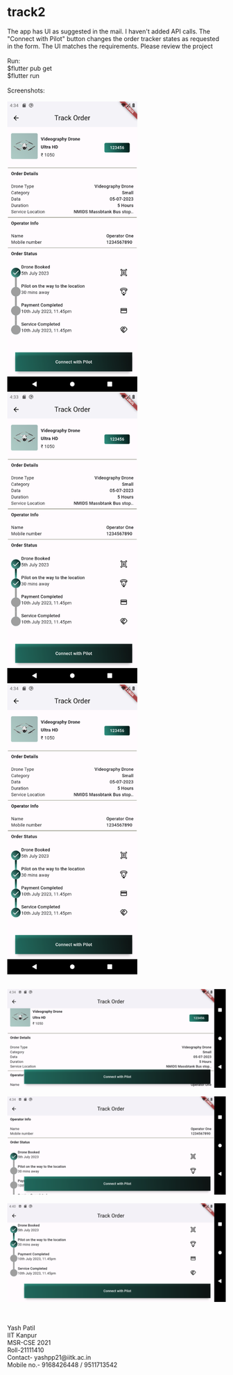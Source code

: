 # track2

The app has UI as suggested in the mail. I haven't added API calls. The "Connect with Pilot" button changes the order tracker states as requested in the form. The UI matches the requirements. Please review the project <br>
 <br>
Run:<br>
$flutter pub get <br>
$flutter run <br>
 <br>
Screenshots: <br><br>
<img src="./assets/0.png" alt="Screenshot1" width="300" /> &nbsp; &nbsp; &nbsp; &nbsp; <img src="./assets/1.png" alt="Screenshot2" width="300" /> &nbsp; &nbsp; &nbsp; &nbsp; <img src="./assets/3.png" alt="Screenshot3" width="300" /> <br><br>
 
<img src="./assets/4.png" alt="Screenshot4"  /><br><br>
<img src="./assets/5.png" alt="Screenshot5" /><br><br>
<img src="./assets/6.png" alt="Screenshot6"  /><br><br>

 <br>
Yash Patil <br>
IIT Kanpur <br>
MSR-CSE 2021 <br>
Roll-21111410 <br>
Contact- yashpp21@iitk.ac.in <br>
 Mobile no.- 9168426448 / 9511713542 <br>
 <br>





